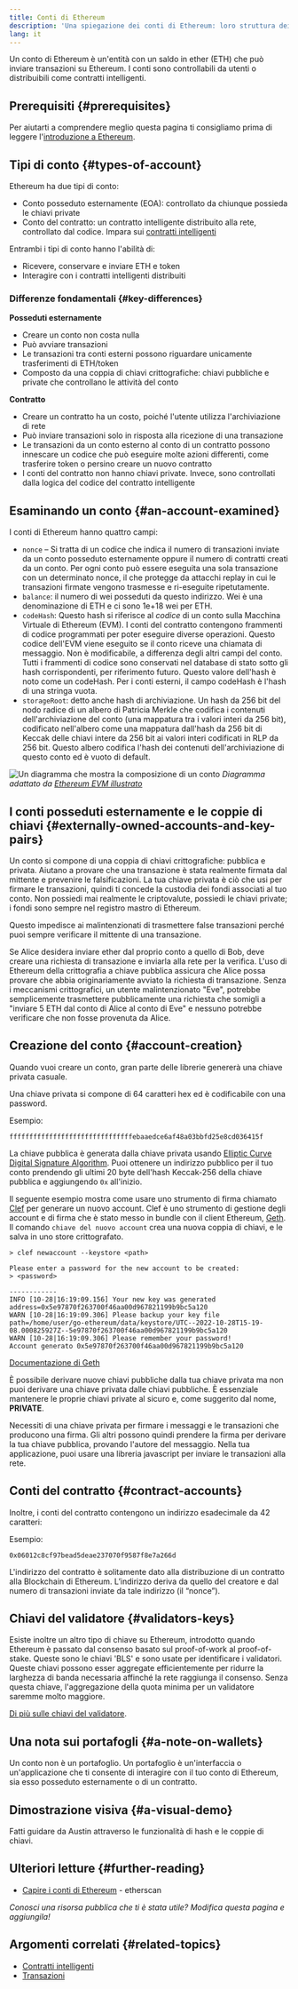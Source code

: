 ```yaml
---
title: Conti di Ethereum
description: 'Una spiegazione dei conti di Ethereum: loro struttura dei dati e relazioni con la crittografia con coppie di chiavi.'
lang: it
---
```


Un conto di Ethereum è un'entità con un saldo in ether (ETH) che può inviare transazioni su Ethereum. I conti sono controllabili da utenti o distribuibili come contratti intelligenti.

## Prerequisiti {#prerequisites}

Per aiutarti a comprendere meglio questa pagina ti consigliamo prima di leggere l'[introduzione a Ethereum](/developers/docs/intro-to-ethereum/).

## Tipi di conto {#types-of-account}

Ethereum ha due tipi di conto:

- Conto posseduto esternamente (EOA): controllato da chiunque possieda le chiavi private
- Conto del contratto: un contratto intelligente distribuito alla rete, controllato dal codice. Impara sui [contratti intelligenti](/developers/docs/smart-contracts/)

Entrambi i tipi di conto hanno l'abilità di:

- Ricevere, conservare e inviare ETH e token
- Interagire con i contratti intelligenti distribuiti

### Differenze fondamentali {#key-differences}

**Posseduti esternamente**

- Creare un conto non costa nulla
- Può avviare transazioni
- Le transazioni tra conti esterni possono riguardare unicamente trasferimenti di ETH/token
- Composto da una coppia di chiavi crittografiche: chiavi pubbliche e private che controllano le attività del conto

**Contratto**

- Creare un contratto ha un costo, poiché l'utente utilizza l'archiviazione di rete
- Può inviare transazioni solo in risposta alla ricezione di una transazione
- Le transazioni da un conto esterno al conto di un contratto possono innescare un codice che può eseguire molte azioni differenti, come trasferire token o persino creare un nuovo contratto
- I conti del contratto non hanno chiavi private. Invece, sono controllati dalla logica del codice del contratto intelligente

## Esaminando un conto {#an-account-examined}

I conti di Ethereum hanno quattro campi:

- `nonce` – Si tratta di un codice che indica il numero di transazioni inviate da un conto posseduto esternamente oppure il numero di contratti creati da un conto. Per ogni conto può essere eseguita una sola transazione con un determinato nonce, il che protegge da attacchi replay in cui le transazioni firmate vengono trasmesse e ri-eseguite ripetutamente.
- `balance`: il numero di wei posseduti da questo indirizzo. Wei è una denominazione di ETH e ci sono 1e+18 wei per ETH.
- `codeHash`: Questo hash si riferisce al _codice_ di un conto sulla Macchina Virtuale di Ethereum (EVM). I conti del contratto contengono frammenti di codice programmati per poter eseguire diverse operazioni. Questo codice dell'EVM viene eseguito se il conto riceve una chiamata di messaggio. Non è modificabile, a differenza degli altri campi del conto. Tutti i frammenti di codice sono conservati nel database di stato sotto gli hash corrispondenti, per riferimento futuro. Questo valore dell'hash è noto come un codeHash. Per i conti esterni, il campo codeHash è l'hash di una stringa vuota.
- `storageRoot`: detto anche hash di archiviazione. Un hash da 256 bit del nodo radice di un albero di Patricia Merkle che codifica i contenuti dell'archiviazione del conto (una mappatura tra i valori interi da 256 bit), codificato nell'albero come una mappatura dall'hash da 256 bit di Keccak delle chiavi intere da 256 bit ai valori interi codificati in RLP da 256 bit. Questo albero codifica l'hash dei contenuti dell'archiviazione di questo conto ed è vuoto di default.

![Un diagramma che mostra la composizione di un conto](./accounts.png) _Diagramma adattato da [Ethereum EVM illustrato](https://takenobu-hs.github.io/downloads/ethereum_evm_illustrated.pdf)_

## I conti posseduti esternamente e le coppie di chiavi {#externally-owned-accounts-and-key-pairs}

Un conto si compone di una coppia di chiavi crittografiche: pubblica e privata. Aiutano a provare che una transazione è stata realmente firmata dal mittente e prevenire le falsificazioni. La tua chiave privata è ciò che usi per firmare le transazioni, quindi ti concede la custodia dei fondi associati al tuo conto. Non possiedi mai realmente le criptovalute, possiedi le chiavi private; i fondi sono sempre nel registro mastro di Ethereum.

Questo impedisce ai malintenzionati di trasmettere false transazioni perché puoi sempre verificare il mittente di una transazione.

Se Alice desidera inviare ether dal proprio conto a quello di Bob, deve creare una richiesta di transazione e inviarla alla rete per la verifica. L'uso di Ethereum della crittografia a chiave pubblica assicura che Alice possa provare che abbia originariamente avviato la richiesta di transazione. Senza i meccanismi crittografici, un utente malintenzionato "Eve", potrebbe semplicemente trasmettere pubblicamente una richiesta che somigli a "inviare 5 ETH dal conto di Alice al conto di Eve" e nessuno potrebbe verificare che non fosse provenuta da Alice.

## Creazione del conto {#account-creation}

Quando vuoi creare un conto, gran parte delle librerie genererà una chiave privata casuale.

Una chiave privata si compone di 64 caratteri hex ed è codificabile con una password.

Esempio:

`fffffffffffffffffffffffffffffffebaaedce6af48a03bbfd25e8cd036415f`

La chiave pubblica è generata dalla chiave privata usando [Elliptic Curve Digital Signature Algorithm](https://wikipedia.org/wiki/Elliptic_Curve_Digital_Signature_Algorithm). Puoi ottenere un indirizzo pubblico per il tuo conto prendendo gli ultimi 20 byte dell'hash Keccak-256 della chiave pubblica e aggiungendo `0x` all'inizio.

Il seguente esempio mostra come usare uno strumento di firma chiamato [Clef](https://geth.ethereum.org/docs/tools/clef/introduction) per generare un nuovo account. Clef è uno strumento di gestione degli account e di firma che è stato messo in bundle con il client Ethereum, [Geth](https://geth.ethereum.org). Il comando `chiave del nuovo account` crea una nuova coppia di chiavi, e le salva in uno store crittografato.

```
> clef newaccount --keystore <path>

Please enter a password for the new account to be created:
> <password>

------------
INFO [10-28|16:19:09.156] Your new key was generated       address=0x5e97870f263700f46aa00d967821199b9bc5a120
WARN [10-28|16:19:09.306] Please backup your key file      path=/home/user/go-ethereum/data/keystore/UTC--2022-10-28T15-19-08.000825927Z--5e97870f263700f46aa00d967821199b9bc5a120
WARN [10-28|16:19:09.306] Please remember your password!
Account generato 0x5e97870f263700f46aa00d967821199b9bc5a120
```

[Documentazione di Geth](https://geth.ethereum.org/docs)

È possibile derivare nuove chiavi pubbliche dalla tua chiave privata ma non puoi derivare una chiave privata dalle chiavi pubbliche. È essenziale mantenere le proprie chiavi private al sicuro e, come suggerito dal nome, **PRIVATE**.

Necessiti di una chiave privata per firmare i messaggi e le transazioni che producono una firma. Gli altri possono quindi prendere la firma per derivare la tua chiave pubblica, provando l'autore del messaggio. Nella tua applicazione, puoi usare una libreria javascript per inviare le transazioni alla rete.

## Conti del contratto {#contract-accounts}

Inoltre, i conti del contratto contengono un indirizzo esadecimale da 42 caratteri:

Esempio:

`0x06012c8cf97bead5deae237070f9587f8e7a266d`

L'indirizzo del contratto è solitamente dato alla distribuzione di un contratto alla Blockchain di Ethereum. L’indirizzo deriva da quello del creatore e dal numero di transazioni inviate da tale indirizzo (il “nonce”).

## Chiavi del validatore {#validators-keys}

Esiste inoltre un altro tipo di chiave su Ethereum, introdotto quando Ethereum è passato dal consenso basato sul proof-of-work al proof-of-stake. Queste sono le chiavi 'BLS' e sono usate per identificare i validatori. Queste chiavi possono esser aggregate efficientemente per ridurre la larghezza di banda necessaria affinché la rete raggiunga il consenso. Senza questa chiave, l'aggregazione della quota minima per un validatore saremme molto maggiore.

[Di più sulle chiavi del validatore](/developers/docs/consensus-mechanisms/pos/keys/).

## Una nota sui portafogli {#a-note-on-wallets}

Un conto non è un portafoglio. Un portafoglio è un'interfaccia o un'applicazione che ti consente di interagire con il tuo conto di Ethereum, sia esso posseduto esternamente o di un contratto.

## Dimostrazione visiva {#a-visual-demo}

Fatti guidare da Austin attraverso le funzionalità di hash e le coppie di chiavi.

<YouTube id="QJ010l-pBpE" />

<YouTube id="9LtBDy67Tho" />

## Ulteriori letture {#further-reading}

- [Capire i conti di Ethereum](https://info.etherscan.com/understanding-ethereum-accounts/) - etherscan

_Conosci una risorsa pubblica che ti è stata utile? Modifica questa pagina e aggiungila!_

## Argomenti correlati {#related-topics}

- [Contratti intelligenti](/developers/docs/smart-contracts/)
- [Transazioni](/developers/docs/transactions/)
